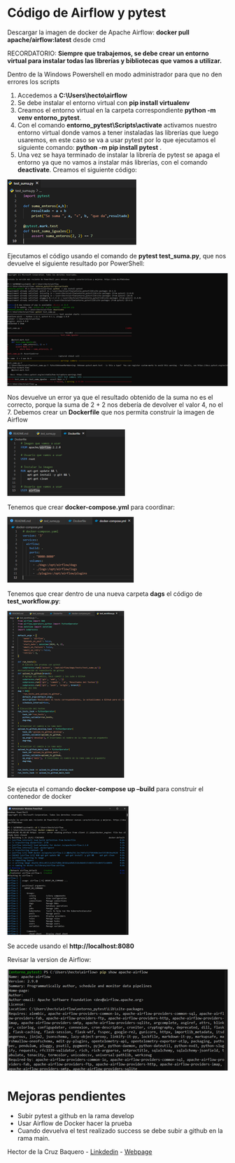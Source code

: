 # Código de Airflow y pytest

Descargar la imagen de docker de Apache Airflow:
**docker pull apache/airflow:latest** desde cmd

RECORDATORIO: **Siempre que trabajemos, se debe crear un entorno virtual para instalar todas las librerías y bibliotecas que vamos a utilizar.**

Dentro de la Windows Powershell en modo administrador para que no den errores los scripts
1.	Accedemos a **C:\Users\hecto\airflow**
2.	Se debe instalar el entorno virtual con **pip install virtualenv**
3.	Creamos el entorno virtual en la carpeta correspondiente **python -m venv entorno_pytest**.
4.	Con el comando **entorno_pytest\Scripts\activate** activamos nuestro entorno virtual donde vamos a tener instaladas las librerías que luego usaremos, en este caso se va a usar pytest por lo que ejecutamos el siguiente comando: **python -m pip install pytest** .
5.	Una vez se haya terminado de instalar la librería de pytest se apaga el entorno ya que no vamos a instalar más librerías, con el comando **deactivate**.
Creamos el siguiente código:

![airflow](airflow_images/Imagen1.png)
 
Ejecutamos el código usando el comando de **pytest test_suma.py**, que nos devuelve el siguiente resultado por PowerShell:

![airflow](airflow_images/Imagen2.png)

Nos devuelve un error ya que el resultado obtenido de la suma no es el correcto, porque la suma de 2 + 2 nos debería de devolver el valor 4, no el 7.
Debemos crear un **Dockerfile** que nos permita construir la imagen de Airflow

![airflow](airflow_images/Imagen3.png)

Tenemos que crear **docker-compose.yml** para coordinar:

![airflow](airflow_images/Imagen4.png)
 
Tenemos que crear dentro de una nueva carpeta **dags** el código de **test_workflow.py**:

![airflow](airflow_images/Imagen5.png)
 
Se ejecuta el comando **docker-compose up –build** para construir el contenedor de docker

![airflow](airflow_images/Imagen6.png)

Se accede usando el **http://localhost:8080**

Revisar la version de Airflow:

![airflow](airflow_images/Imagen7.png)

# Mejoras pendientes
- Subir pytest a github en la rama develop
- Usar Airflow de Docker hacer la prueba
-	Cuando devuelva el test realizado success se debe subir a github en la rama main.
 
Hector de la Cruz Baquero - [Linkdedin](https://www.linkedin.com/in/h%C3%A9ctor-de-la-cruz-baquero-ba193429b/) - [Webpage](https://hectorcrzbq.github.io/)
